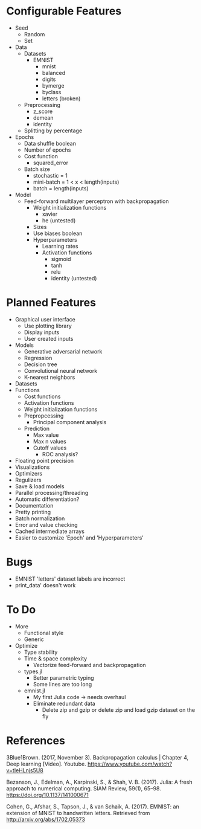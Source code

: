 
# Configurable Features

- Seed
    - Random
    - Set
- Data
    - Datasets
         - EMNIST
            - mnist
            - balanced
            - digits
            - bymerge
            - byclass
            - letters (broken)
    - Preprocessing
        - z_score
        - demean
        - identity
    - Splitting by percentage
- Epochs
    - Data shuffle boolean
    - Number of epochs
    - Cost function
        - squared_error
    - Batch size
        - stochastic = 1
        - mini-batch = 1 < x < length(inputs)
        - batch = length(inputs)
- Model
    - Feed-forward multilayer perceptron with backpropagation
        - Weight initialization functions
            - xavier
            - he (untested)
        - Sizes
        - Use biases boolean
        - Hyperparameters
            - Learning rates
            - Activation functions
                - sigmoid
                - tanh
                - relu
                - identity (untested)


# Planned Features

- Graphical user interface
    - Use plotting library
    - Display inputs
    - User created inputs
- Models
    - Generative adversarial network
    - Regression
    - Decision tree
    - Convolutional neural network
    - K-nearest neighbors
- Datasets
- Functions
    - Cost functions
    - Activation functions
    - Weight initialization functions
    - Prepropcessing
        - Principal component analysis
    - Prediction
        - Max value
        - Max n values
        - Cutoff values
            - ROC analysis?
- Floating point precision
- Visualizations
- Optimizers
- Regulizers
- Save & load models
- Parallel processing/threading
- Automatic differentiation?
- Documentation
- Pretty printing
- Batch normalization
- Error and value checking
- Cached intermediate arrays
- Easier to customize 'Epoch' and 'Hyperparameters'


# Bugs

- EMNIST 'letters' dataset labels are incorrect
- print_data' doesn't work


# To Do

- More
    - Functional style
    - Generic
- Optimize
    - Type stability
    - Time & space complexity
        - Vectorize feed-forward and backpropagation
    - types.jl
        - Better parametric typing
        - Some lines are too long
    - emnist.jl
        - My first Julia code -> needs overhaul
        - Eliminate redundant data
            - Delete zip and gzip or delete zip and load gzip dataset on the fly

# References

3Blue1Brown. (2017, November 3). Backpropagation calculus | Chapter 4, Deep learning [Video]. Youtube. https://www.youtube.com/watch?v=tIeHLnjs5U8

Bezanson, J., Edelman, A., Karpinski, S., & Shah, V. B. (2017). Julia: A fresh approach to numerical computing. SIAM Review, 59(1), 65–98. https://doi.org/10.1137/141000671

Cohen, G., Afshar, S., Tapson, J., & van Schaik, A. (2017). EMNIST: an extension of MNIST to handwritten letters. Retrieved from http://arxiv.org/abs/1702.05373
